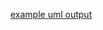 [example uml output](https://kroki.io/plantuml/svg/eNp1UEESgyAMvPuKTE_l4BP0Kw6j0TK10AGsfX4hGSG104O4SXaTTTyOUdtlRbgsGId5dZu_gA5QosZ_U4JeY2Hk4EzYdcTagyJJ2bVhfQay8DBvyqe_TD-3OBg7uBdaKou4uVrECcimgq7rheuCoG17ICJ7Uawi61VEixyAJdlfmrR4nAzaGA4hdylKXrAgMY4mNL99SErb5-ffsFpLBzn5OGeoY75b-lgzOndPDFUz0tJRJZ08qMCsmo014YaT-gD6C77P)
